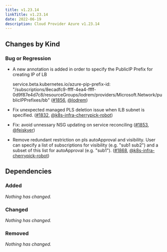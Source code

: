 ```yaml
---
title: v1.23.14
linkTitle: v1.23.14
date: 2022-06-19
description: Cloud Provider Azure v1.23.14
---
```



## Changes by Kind

### Bug or Regression

- A new annotation is added in order to specify the PublicIP Prefix for creating IP of LB
  
  service.beta.kubernetes.io/azure-pip-prefix-id: "/subscriptions/8ecadfc9-ffff-4ea4-ffff-0d9f87e4d7c8/resourceGroups/lodrem/providers/Microsoft.Network/publicIPPrefixes/bb" ([#1856](https://github.com/kubernetes-sigs/cloud-provider-azure/pull/1856), [@lodrem](https://github.com/lodrem))
- Fix unexpected managed PLS deletion issue when ILB subnet is specified. ([#1832](https://github.com/kubernetes-sigs/cloud-provider-azure/pull/1832), [@k8s-infra-cherrypick-robot](https://github.com/k8s-infra-cherrypick-robot))
- Fix: avoid unnessary NSG updating on service reconciling ([#1853](https://github.com/kubernetes-sigs/cloud-provider-azure/pull/1853), [@feiskyer](https://github.com/feiskyer))
- Remove redundant restriction on pls autoApproval and visibility.
  User can specify a list of subscriptions for visibility (e.g. "sub1 sub2") and a subset of this list for autoApproval (e.g. "sub1"). ([#1868](https://github.com/kubernetes-sigs/cloud-provider-azure/pull/1868), [@k8s-infra-cherrypick-robot](https://github.com/k8s-infra-cherrypick-robot))

## Dependencies

### Added
_Nothing has changed._

### Changed
_Nothing has changed._

### Removed
_Nothing has changed._
